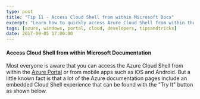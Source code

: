 ```yaml
---
type: post
title: "Tip 11 - Access Cloud Shell from within Microsoft Docs"
excerpt: "Learn how to quickly access Azure Cloud Shell from within the Microsoft Docs"
tags: [azure, windows, portal, cloud, developers, tipsandtricks]
date: 2017-09-05 17:00:00
---
```



#### Access Cloud Shell from within Microsoft Documentation
Most everyone is aware that you can access the Azure Cloud Shell from within the [Azure Portal](https://docs.microsoft.com/en-us/azure/cloud-shell/overview?WT.mc_id=docs-azuredevtips-micrum) or from mobile apps such as iOS and Android. But a little known fact is that a lot of the Azure documentation pages include an embedded Cloud Shell experience that can be found with the "Try It" button as shown below.   

<img :src="$withBase('/files/azuretip11.gif')">
